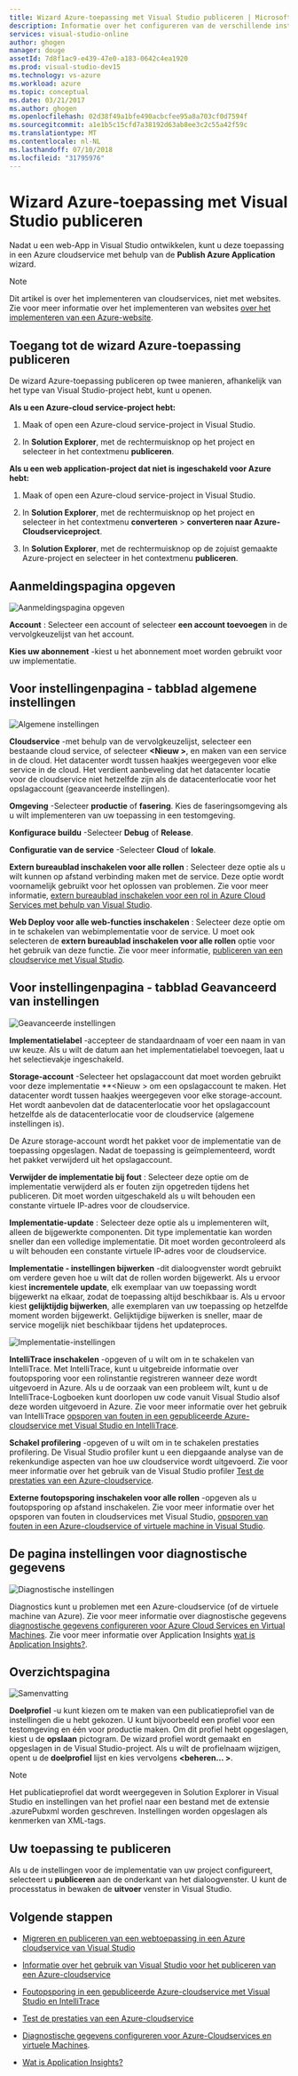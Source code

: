 ```yaml
---
title: Wizard Azure-toepassing met Visual Studio publiceren | Microsoft Docs
description: Informatie over het configureren van de verschillende instellingen in de Visual Studio Azure Wizard toepassing publiceren
services: visual-studio-online
author: ghogen
manager: douge
assetId: 7d8f1ac9-e439-47e0-a183-0642c4ea1920
ms.prod: visual-studio-dev15
ms.technology: vs-azure
ms.workload: azure
ms.topic: conceptual
ms.date: 03/21/2017
ms.author: ghogen
ms.openlocfilehash: 02d38f49a1bfe490acbcfee95a8a703cf0d7594f
ms.sourcegitcommit: a1e1b5c15cfd7a38192d63ab8ee3c2c55a42f59c
ms.translationtype: MT
ms.contentlocale: nl-NL
ms.lasthandoff: 07/10/2018
ms.locfileid: "31795976"
---
```

# <a name="using-the-visual-studio-publish-azure-application-wizard"></a>Wizard Azure-toepassing met Visual Studio publiceren

Nadat u een web-App in Visual Studio ontwikkelen, kunt u deze toepassing in een Azure cloudservice met behulp van de **Publish Azure Application** wizard.

> [!Note]
> Dit artikel is over het implementeren van cloudservices, niet met websites. Zie voor meer informatie over het implementeren van websites [over het implementeren van een Azure-website](https://social.msdn.microsoft.com/Search/windowsazure?query=How%20to%20Deploy%20an%20Azure%20Web%20Site&Refinement=138&ac=4#refinementChanges=117&pageNumber=1&showMore=false).

## <a name="accessing-the-publish-azure-application-wizard"></a>Toegang tot de wizard Azure-toepassing publiceren

De wizard Azure-toepassing publiceren op twee manieren, afhankelijk van het type van Visual Studio-project hebt, kunt u openen.

**Als u een Azure-cloud service-project hebt:**

1. Maak of open een Azure-cloud service-project in Visual Studio.

1. In **Solution Explorer**, met de rechtermuisknop op het project en selecteer in het contextmenu **publiceren**.

**Als u een web application-project dat niet is ingeschakeld voor Azure hebt:**

1. Maak of open een Azure-cloud service-project in Visual Studio.

1. In **Solution Explorer**, met de rechtermuisknop op het project en selecteer in het contextmenu **converteren** > **converteren naar Azure-Cloudserviceproject**. 

1. In **Solution Explorer**, met de rechtermuisknop op de zojuist gemaakte Azure-project en selecteer in het contextmenu **publiceren**.

## <a name="sign-in-page"></a>Aanmeldingspagina opgeven

![Aanmeldingspagina opgeven](./media/vs-azure-tools-publish-azure-application-wizard/sign-in.png)

**Account** : Selecteer een account of selecteer **een account toevoegen** in de vervolgkeuzelijst van het account.

**Kies uw abonnement** -kiest u het abonnement moet worden gebruikt voor uw implementatie.

## <a name="settings-page---common-settings-tab"></a>Voor instellingenpagina - tabblad algemene instellingen

![Algemene instellingen](./media/vs-azure-tools-publish-azure-application-wizard/settings-common-settings.png)

**Cloudservice** -met behulp van de vervolgkeuzelijst, selecteer een bestaande cloud service, of selecteer  **&lt;Nieuw >**, en maken van een service in de cloud. Het datacenter wordt tussen haakjes weergegeven voor elke service in de cloud. Het verdient aanbeveling dat het datacenter locatie voor de cloudservice niet hetzelfde zijn als de datacenterlocatie voor het opslagaccount (geavanceerde instellingen).

**Omgeving** -Selecteer **productie** of **fasering**. Kies de faseringsomgeving als u wilt implementeren van uw toepassing in een testomgeving. 

**Konfigurace buildu** -Selecteer **Debug** of **Release**.

**Configuratie van de service** -Selecteer **Cloud** of **lokale**.

**Extern bureaublad inschakelen voor alle rollen** : Selecteer deze optie als u wilt kunnen op afstand verbinding maken met de service. Deze optie wordt voornamelijk gebruikt voor het oplossen van problemen. Zie voor meer informatie, [extern bureaublad inschakelen voor een rol in Azure Cloud Services met behulp van Visual Studio](cloud-services/cloud-services-role-enable-remote-desktop-visual-studio.md).

**Web Deploy voor alle web-functies inschakelen** : Selecteer deze optie om in te schakelen van webimplementatie voor de service. U moet ook selecteren de **extern bureaublad inschakelen voor alle rollen** optie voor het gebruik van deze functie. Zie voor meer informatie, [publiceren van een cloudservice met Visual Studio](vs-azure-tools-publishing-a-cloud-service.md).

## <a name="settings-page---advanced-settings-tab"></a>Voor instellingenpagina - tabblad Geavanceerd van instellingen

![Geavanceerde instellingen](./media/vs-azure-tools-publish-azure-application-wizard/settings-advanced-settings.png)

**Implementatielabel** -accepteer de standaardnaam of voer een naam in van uw keuze. Als u wilt de datum aan het implementatielabel toevoegen, laat u het selectievakje ingeschakeld. 

**Storage-account** -Selecteer het opslagaccount dat moet worden gebruikt voor deze implementatie **&lt;Nieuw > om een opslagaccount te maken. Het datacenter wordt tussen haakjes weergegeven voor elke storage-account. Het wordt aanbevolen dat de datacenterlocatie voor het opslagaccount hetzelfde als de datacenterlocatie voor de cloudservice (algemene instellingen is).

De Azure storage-account wordt het pakket voor de implementatie van de toepassing opgeslagen. Nadat de toepassing is geïmplementeerd, wordt het pakket verwijderd uit het opslagaccount.

**Verwijder de implementatie bij fout** : Selecteer deze optie om de implementatie verwijderd als er fouten zijn opgetreden tijdens het publiceren. Dit moet worden uitgeschakeld als u wilt behouden een constante virtuele IP-adres voor de cloudservice.

**Implementatie-update** : Selecteer deze optie als u implementeren wilt, alleen de bijgewerkte componenten. Dit type implementatie kan worden sneller dan een volledige implementatie. Dit moet worden gecontroleerd als u wilt behouden een constante virtuele IP-adres voor de cloudservice. 

**Implementatie - instellingen bijwerken** -dit dialoogvenster wordt gebruikt om verdere geven hoe u wilt dat de rollen worden bijgewerkt. Als u ervoor kiest **incrementele update**, elk exemplaar van uw toepassing wordt bijgewerkt na elkaar, zodat de toepassing altijd beschikbaar is. Als u ervoor kiest **gelijktijdig bijwerken**, alle exemplaren van uw toepassing op hetzelfde moment worden bijgewerkt. Gelijktijdige bijwerken is sneller, maar de service mogelijk niet beschikbaar tijdens het updateproces.

![Implementatie-instellingen](./media/vs-azure-tools-publish-azure-application-wizard/deployment-settings.png)

**IntelliTrace inschakelen** -opgeven of u wilt om in te schakelen van IntelliTrace. Met IntelliTrace, kunt u uitgebreide informatie over foutopsporing voor een rolinstantie registreren wanneer deze wordt uitgevoerd in Azure. Als u de oorzaak van een probleem wilt, kunt u de IntelliTrace-Logboeken kunt doorlopen uw code vanuit Visual Studio alsof deze worden uitgevoerd in Azure. Zie voor meer informatie over het gebruik van IntelliTrace [opsporen van fouten in een gepubliceerde Azure-cloudservice met Visual Studio en IntelliTrace](./vs-azure-tools-intellitrace-debug-published-cloud-services.md).

**Schakel profilering** -opgeven of u wilt om in te schakelen prestaties profilering. De Visual Studio profiler kunt u een diepgaande analyse van de rekenkundige aspecten van hoe uw cloudservice wordt uitgevoerd. Zie voor meer informatie over het gebruik van de Visual Studio profiler [Test de prestaties van een Azure-cloudservice](./vs-azure-tools-performance-profiling-cloud-services.md).

**Externe foutopsporing inschakelen voor alle rollen** -opgeven als u foutopsporing op afstand inschakelen. Zie voor meer informatie over het opsporen van fouten in cloudservices met Visual Studio, [opsporen van fouten in een Azure-cloudservice of virtuele machine in Visual Studio](./vs-azure-tools-debug-cloud-services-virtual-machines.md).

## <a name="diagnostics-settings-page"></a>De pagina instellingen voor diagnostische gegevens

![Diagnostische instellingen](./media/vs-azure-tools-publish-azure-application-wizard/diagnostic-settings.png)

Diagnostics kunt u problemen met een Azure-cloudservice (of de virtuele machine van Azure). Zie voor meer informatie over diagnostische gegevens [diagnostische gegevens configureren voor Azure Cloud Services en Virtual Machines](./vs-azure-tools-diagnostics-for-cloud-services-and-virtual-machines.md). Zie voor meer informatie over Application Insights [wat is Application Insights?](./application-insights/app-insights-overview.md).

## <a name="summary-page"></a>Overzichtspagina

![Samenvatting](./media/vs-azure-tools-publish-azure-application-wizard/summary.png)

**Doelprofiel** -u kunt kiezen om te maken van een publicatieprofiel van de instellingen die u hebt gekozen. U kunt bijvoorbeeld een profiel voor een testomgeving en één voor productie maken. Om dit profiel hebt opgeslagen, kiest u de **opslaan** pictogram. De wizard profiel wordt gemaakt en opgeslagen in de Visual Studio-project. Als u wilt de profielnaam wijzigen, opent u de **doelprofiel** lijst en kies vervolgens  **&lt;beheren... &gt;**.

   > [!Note]
   > Het publicatieprofiel dat wordt weergegeven in Solution Explorer in Visual Studio en instellingen van het profiel naar een bestand met de extensie .azurePubxml worden geschreven. Instellingen worden opgeslagen als kenmerken van XML-tags.

## <a name="publishing-your-application"></a>Uw toepassing te publiceren

Als u de instellingen voor de implementatie van uw project configureert, selecteert u **publiceren** aan de onderkant van het dialoogvenster. U kunt de processtatus in bewaken de **uitvoer** venster in Visual Studio.

## <a name="next-steps"></a>Volgende stappen

- [Migreren en publiceren van een webtoepassing in een Azure cloudservice van Visual Studio](./vs-azure-tools-migrate-publish-web-app-to-cloud-service.md)

- [Informatie over het gebruik van Visual Studio voor het publiceren van een Azure-cloudservice](./vs-azure-tools-publishing-a-cloud-service.md)

- [Foutopsporing in een gepubliceerde Azure-cloudservice met Visual Studio en IntelliTrace](./vs-azure-tools-intellitrace-debug-published-cloud-services.md)

- [Test de prestaties van een Azure-cloudservice](./vs-azure-tools-performance-profiling-cloud-services.md)

- [Diagnostische gegevens configureren voor Azure-Cloudservices en virtuele Machines](./vs-azure-tools-diagnostics-for-cloud-services-and-virtual-machines.md).

- [Wat is Application Insights?](./application-insights/app-insights-overview.md)
